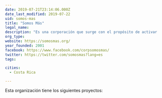 ```yaml
---
date: 2019-07-21T23:14:06.000Z
date_last_modified: 2019-07-22
uid: somos-mas
title: "Somos Más"
legal_name: 
description: "Es una corporación que surge con el propósito de activar la inteligencia colectiva en ecosistemas sociales."
org_type: 
website: https://somosmas.org/
year_founded: 2001
facebook: https://www.facebook.com/corpsomosmas/
twitter: https://twitter.com/somosmas?lang=es
tags:

cities: 
  - Costa Rica

---
```


Esta organización tiene los siguientes proyectos:


